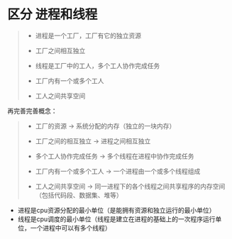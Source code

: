 # 区分 进程和线程
>- 进程是一个工厂，工厂有它的独立资源
>
>- 工厂之间相互独立
>
>- 线程是工厂中的工人，多个工人协作完成任务
>
>- 工厂内有一个或多个工人
>
>- 工人之间共享空间

再完善完善概念：

> - 工厂的资源 -> 系统分配的内存（独立的一块内存）
> 
> - 工厂之间的相互独立 -> 进程之间相互独立
> 
> - 多个工人协作完成任务 -> 多个线程在进程中协作完成任务
> 
> - 工厂内有一个或多个工人 -> 一个进程由一个或多个线程组成
> 
> - 工人之间共享空间 -> 同一进程下的各个线程之间共享程序的内存空间（包括代码段、数据集、堆等）

- 进程是cpu资源分配的最小单位（是能拥有资源和独立运行的最小单位）
- 线程是cpu调度的最小单位（线程是建立在进程的基础上的一次程序运行单位，一个进程中可以有多个线程）